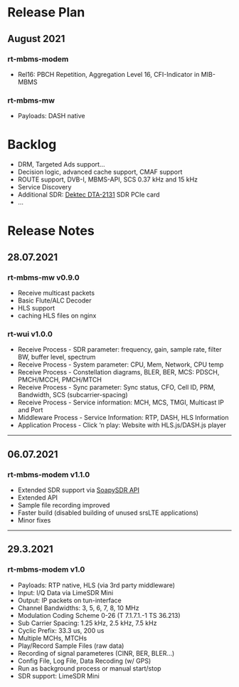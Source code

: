 # Release Plan

## August 2021

### rt-mbms-modem

* Rel16: PBCH Repetition, Aggregation Level 16, CFI-Indicator in MIB-MBMS​

### rt-mbms-mw

* Payloads: DASH native

<a name="backlog"></a>

# Backlog

* DRM​, Targeted Ads​ support...
* Decision logic, advanced cache support, CMAF support
* ROUTE support, DVB-I, MBMS-API, SCS 0.37 kHz and 15 kHz
* Service Discovery
* Additional SDR: [Dektec DTA-2131](https://www.dektec.com/products/PCIe/DTA-2131/) SDR PCIe card
* ...

<a name="releases"></a>

# Release Notes

## 28.07.2021

### rt-mbms-mw v0.9.0

* Receive multicast packets
* Basic Flute/ALC Decoder
* HLS support
* caching HLS files on nginx

### rt-wui v1.0.0

* Receive Process - SDR parameter: frequency, gain, sample rate, filter BW, buffer level, spectrum
* Receive Process - System parameter: CPU, Mem, Network, CPU temp
* Receive Process - Constellation diagrams, BLER, BER, MCS: PDSCH, PMCH/MCCH, PMCH/MTCH
* Receive Process - Sync parameter: Sync status, CFO, Cell ID, PRM, Bandwidth, SCS (subcarrier-spacing)
* Receive Process - Service information: MCH, MCS, TMGI, Multicast IP and Port
* Middleware Process - Service Information​: RTP, DASH, HLS Information​
* Application Process - Click ‘n play: Website with HLS.js/DASH.js player

***

## 06.07.2021

### rt-mbms-modem v1.1.0

* Extended SDR support via [SoapySDR API](https://github.com/pothosware/SoapySDR/wiki)
* Extended API
* Sample file recording improved
* Faster build (disabled building of unused srsLTE applications)
* Minor fixes

***

## 29.3.2021

### rt-mbms-modem v1.0

* Payloads:​ RTP native​, HLS (via 3rd party middleware)​
* Input: I/Q Data via LimeSDR​ Mini
* Output: IP packets on tun-interface​
* Channel Bandwidths: 3, 5, 6, 7, 8, 10 MHz​
* Modulation Coding Scheme 0-26 (T 7.1.7.1.-1 TS 36.213) ​
* Sub Carrier Spacing: 1.25 kHz, 2.5 kHz, 7.5 kHz​
* Cyclic Prefix: 33.3 us, 200 us​
* Multiple MCHs, MTCHs​
* Play/Record Sample Files (raw data)​
* Recording of signal parameteres (CINR, BER, BLER…)​
* Config File, Log File, Data Recoding (w/ GPS)​
* Run as background process or manual start/stop​
* SDR support: LimeSDR Mini​


